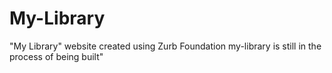 # My-Library
"My Library" website created using Zurb Foundation
my-library is still in the process of being built"

